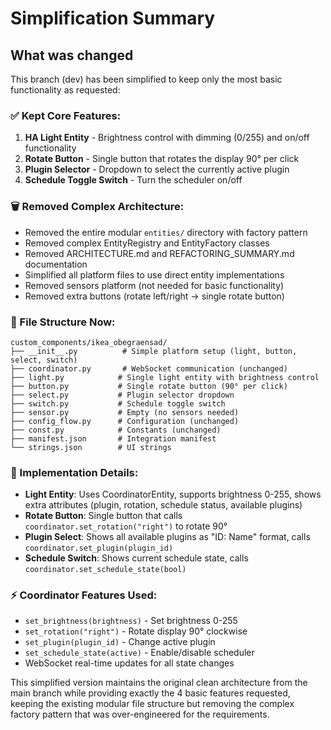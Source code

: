 # Simplification Summary

## What was changed

This branch (dev) has been simplified to keep only the most basic functionality as requested:

### ✅ Kept Core Features:
1. **HA Light Entity** - Brightness control with dimming (0/255) and on/off functionality
2. **Rotate Button** - Single button that rotates the display 90° per click 
3. **Plugin Selector** - Dropdown to select the currently active plugin
4. **Schedule Toggle Switch** - Turn the scheduler on/off

### 🗑️ Removed Complex Architecture:
- Removed the entire modular `entities/` directory with factory pattern
- Removed complex EntityRegistry and EntityFactory classes  
- Removed ARCHITECTURE.md and REFACTORING_SUMMARY.md documentation
- Simplified all platform files to use direct entity implementations
- Removed sensors platform (not needed for basic functionality)
- Removed extra buttons (rotate left/right → single rotate button)

### 📁 File Structure Now:
```
custom_components/ikea_obegraensad/
├── __init__.py          # Simple platform setup (light, button, select, switch)
├── coordinator.py       # WebSocket communication (unchanged)
├── light.py            # Single light entity with brightness control
├── button.py           # Single rotate button (90° per click)
├── select.py           # Plugin selector dropdown
├── switch.py           # Schedule toggle switch  
├── sensor.py           # Empty (no sensors needed)
├── config_flow.py      # Configuration (unchanged)
├── const.py            # Constants (unchanged)
├── manifest.json       # Integration manifest
└── strings.json        # UI strings
```

### 🔧 Implementation Details:
- **Light Entity**: Uses CoordinatorEntity, supports brightness 0-255, shows extra attributes (plugin, rotation, schedule status, available plugins)
- **Rotate Button**: Single button that calls `coordinator.set_rotation("right")` to rotate 90°
- **Plugin Select**: Shows all available plugins as "ID: Name" format, calls `coordinator.set_plugin(plugin_id)`
- **Schedule Switch**: Shows current schedule state, calls `coordinator.set_schedule_state(bool)`

### ⚡ Coordinator Features Used:
- `set_brightness(brightness)` - Set brightness 0-255
- `set_rotation("right")` - Rotate display 90° clockwise  
- `set_plugin(plugin_id)` - Change active plugin
- `set_schedule_state(active)` - Enable/disable scheduler
- WebSocket real-time updates for all state changes

This simplified version maintains the original clean architecture from the main branch while providing exactly the 4 basic features requested, keeping the existing modular file structure but removing the complex factory pattern that was over-engineered for the requirements.